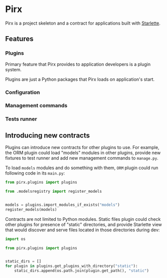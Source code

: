 # Pirx

Pirx is a project skeleton and a contract for applications built with [Starlette](https://www.starlette.io/).


## Features

### Plugins

Primary feature that Pirx provides to application developers is a plugin system.

Plugins are just a Python packages that Pirx loads on application's start.


### Configuration




### Management commands


### Tests runner


## Introducing new contracts

Plugins can introduce new contracts for other plugins to use. For example, the ORM plugin could load "models" modules in other plugins, provide new fixtures to test runner and add new management commands to `manage.py`.

To load `models` modules and do something with them, `ORM` plugin could run following code in its `main.py`:

```python
from pirx.plugins import plugins

from .modelsregistry import register_models


models = plugins.import_modules_if_exists("models")
register_models(models)
```

Contracts are not limited to Python modules. Static files plugin could check other plugins for presence of "static" directories, and provide Starlette view that would discover and serve files located in those directories during dev:

```python
import os

from pirx.plugins import plugins


static_dirs = []
for plugin in plugins.get_plugins_with_directory("static"):
    static_dirs.append(os.path.join(plugin.get_path(), "static")
```
